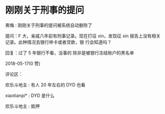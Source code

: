 # 刚刚关于刑事的提问

弗悔 : 刚刚关于刑事的提问被系统自动删除了

提问：F 大，亲戚八年前有刑事记录。现在打征 xin，发现征 xin 报告上没有相关记录。此种情况去银行申卡或者贷款，银 行会知道吗？

回复：过了 5 年银行不看，没事的 除非是被银行冻结账户的黑名单

2018-05-17(0 赞)

评论区：

欢乐斗地主 : 有人 20 年左右的 DYD 也看

xiaotianpi* : DYD 是什么

欢乐斗地主 : 抵押
